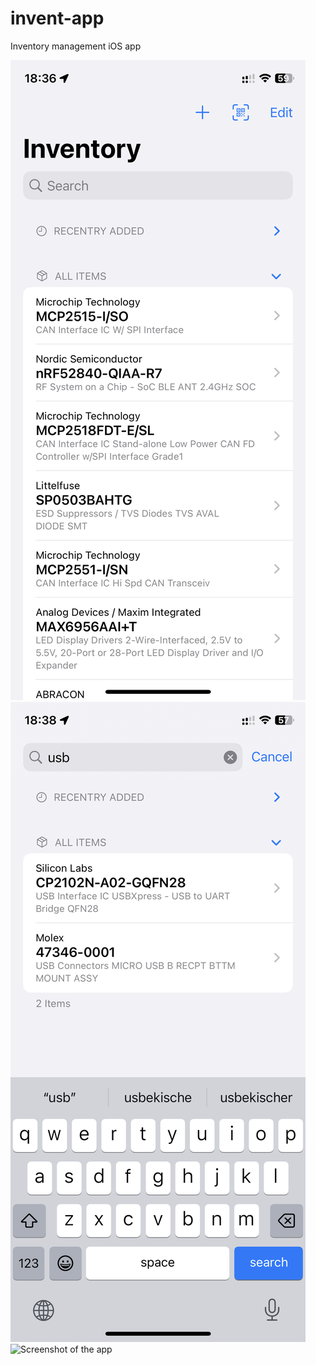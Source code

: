 # invent-app

Inventory management iOS app

![Screenshot of the app](IMG_3647.PNG)
![Screenshot of the app](IMG_3650.PNG)
![Screenshot of the app](IMG_3649.PNG)
